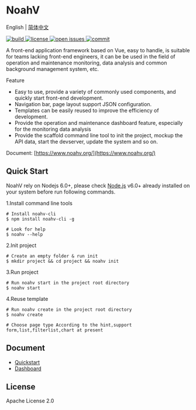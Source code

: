 # NoahV

English | [简体中文](./README_ch.md)


<a href="https://travis-ci.org/baidu/NoahV">
	<img src="https://img.shields.io/travis/baidu/NoahV/master.svg?style=flat-square"  alt="build">
</a>

<a href="https://github.com/baidu/NoahV/blob/master/LICENSE">
	<img src="https://img.shields.io/github/license/baidu/NoahV.svg?style=popout-square" alt="license">
</a>

<a href="https://github.com/baidu/NoahV/issues">
	<img src="https://img.shields.io/github/issues/baidu/NoahV.svg?style=flat-square" alt="open issues">
</a>

<a href="https://github.com/baidu/NoahV/commits/master">
	<img src="https://img.shields.io/github/commit-activity/w/baidu/NoahV.svg?style=flat-square" alt="commit">
</a>

A front-end application framework based on Vue, easy to handle, is suitable for teams lacking front-end engineers, it can be 
be used in the field of operation and maintenance monitoring, data analysis and common background management system, etc.


Feature

* Easy to use, provide a variety of commonly used components, and quickly start front-end development.
* Navigation bar, page layout support JSON configuration.
* Templates can be easily reused to improve the efficiency of development.
* Provide the operation and maintenance dashboard feature, especially for the monitoring data analysis 
* Provide the scaffold command line tool to init the project, mockup the API data, start the devserver, update the system and so on.

Document: [https://www.noahv.org/](https://www.noahv.org/)

## Quick Start

NoahV rely on Nodejs 6.0+, please check <a href="https://nodejs.org/en/">Node.js</a> v6.0+ already installed on your system before run following commands.

1.Install command line tools

```shell
# Install noahv-cli
$ npm install noahv-cli -g

# Look for help
$ noahv --help
```

2.Init project

```shell
# Create an empty folder & run init
$ mkdir project && cd project && noahv init

```

3.Run project

```shell
# Run noahv start in the project root directory
$ noahv start 
```

4.Reuse template

```shell
# Run noahv create in the project root directory
$ noahv create

# Choose page type According to the hint,support form,list,filterlist,chart at present
```

## Document

* [Quickstart](http://www.noahv.org/#/guide/quickstart)
* [Dashboard](http://www.noahv.org/#/doc/view/guide)


## License

Apache License 2.0
